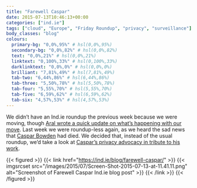 ```yaml
---
title: "Farewell Caspar"
date: 2015-07-13T10:46:13+00:00
categories: ["ind.ie"]
tags: ["cloud", "Europe", "Friday Roundup", "privacy", "surveillance"]
body_classes: "blog"
colours:
  primary-bg: "0,0%,95%" # hsl(0,0%,95%)
  secondary-bg: "0,0%,82%" # hsl(0,0%,82%)
  text: "0,0%,21%" # hsl(0,0%,21%)
  linktext: "0,100%,33%" # hsl(0,100%,33%)
  darklinktext: "0,0%,0%" # hsl(0,0%,0%)
  brilliant: "7,81%,49%" # hsl(7,81%,49%)
  tab-two: "6,44%,86%" # hsl(6,44%,86%)
  tab-three: "5,50%,78%" # hsl(5,50%,78%)
  tab-four: "5,55%,70%" # hsl(5,55%,70%)
  tab-five: "6,59%,62%" # hsl(6,59%,62%)
  tab-six: "4,57%,53%" # hsl(4,57%,53%)
---
```


We didn’t have an Ind.ie roundup the previous week because we were moving, though [Aral wrote a quick update on what’s happening with our move](https://ind.ie/blog/july-update/). Last week we were roundup-less again, as we heard the sad news that [Caspar Bowden](https://en.wikipedia.org/wiki/Caspar_Bowden) had died. We decided that, instead of the usual roundup, we’d take a look at [Caspar’s privacy advocacy in tribute to his work](https://ind.ie/blog/farewell-caspar/).

{{< figured >}}
  {{< link href="https://ind.ie/blog/farewell-caspar/" >}}
  	{{< imgsrcset src="/images/2015/07/Screen-Shot-2015-07-13-at-11.41.11.png" alt="Screenshot of Farewell Caspar Ind.ie blog post" >}}
  {{< /link >}}
{{< /figured >}}


